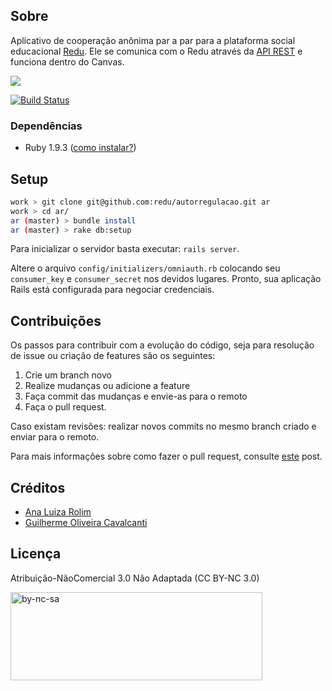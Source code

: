 ## Sobre

Aplicativo de cooperação anônima par a par para a plataforma social educacional [Redu](http://redu.com.br). Ele se comunica com o Redu através da [API REST](http://developers.redu.com.br) e funciona dentro do Canvas.

<img src="https://raw.github.com/redu/autorregulacao/master/screenshot.png">

[![Build Status](https://travis-ci.org/redu/autorregulacao.png)](https://travis-ci.org/redu/autorregulacao)

### Dependências

- Ruby 1.9.3 ([como instalar?](https://rvm.io/))

## Setup

```sh
work > git clone git@github.com:redu/autorregulacao.git ar
work > cd ar/
ar (master) > bundle install
ar (master) > rake db:setup
```

Para inicializar o servidor basta executar: ``rails server``.

Altere o arquivo ``config/initializers/omniauth.rb`` colocando seu ``consumer_key`` e ``consumer_secret`` nos devidos lugares. Pronto, sua aplicação Rails está configurada para negociar credenciais.

## Contribuições

Os passos para contribuir com a evolução do código, seja para resolução de issue ou criação de features são os seguintes:

1. Crie um branch novo
2. Realize mudanças ou adicione a feature
3. Faça commit das mudanças e envie-as para o remoto
4. Faça o pull request.

Caso existam revisões: realizar novos commits no mesmo branch criado e enviar para o remoto.

Para mais informações sobre como fazer o pull request, consulte [este](https://help.github.com/articles/using-pull-requests) post.

## Créditos

- [Ana Luiza Rolim](mailto:analuizarolim3@gmail.com)
- [Guilherme Oliveira Cavalcanti](http://github.com/guiocavalcanti)

## Licença

Atribuição-NãoComercial 3.0 Não Adaptada (CC BY-NC 3.0)

<a href="http://creativecommons.org/licenses/by-nc/3.0/deed.pt_BR" title="by-nc-sa" rel="attachment">
  <img width="403" height="141" src="http://creativecommons.org.br/wp-content/uploads/2012/08/by-nc-sa.png" class="attachment-900x9999" alt="by-nc-sa" title="by-nc-sa">
</a>
